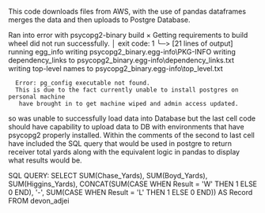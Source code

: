 This code downloads files from AWS, with the use of pandas dataframes merges the data and then uploads to Postgre Database. 

Ran into error with psycopg2-binary build
  × Getting requirements to build wheel did not run successfully.
  │ exit code: 1
  ╰─> [21 lines of output]
      running egg_info
      writing psycopg2_binary.egg-info\PKG-INFO
      writing dependency_links to psycopg2_binary.egg-info\dependency_links.txt
      writing top-level names to psycopg2_binary.egg-info\top_level.txt

      Error: pg_config executable not found. 
      This is due to the fact currently unable to install postgres on personal machine 
       have brought in to get machine wiped and admin access updated.      

so was unable to successfully load data into Database but the last cell
code should have capability to upload data to DB with environments that have psycopg2 properly installed. Within the comments 
of the second to last cell have included the SQL query that would be used in postgre to return receiver total yards along with the 
equivalent logic in pandas to display what results would be.

SQL QUERY:
 SELECT 
  SUM(Chase_Yards), 
  SUM(Boyd_Yards),
   SUM(Higgins_Yards), 
   CONCAT(SUM(CASE WHEN Result = 'W' THEN 1 ELSE 0 END),
    '-',
    SUM(CASE WHEN Result = 'L' THEN 1 ELSE 0 END)) AS Record
 FROM devon_adjei

 
